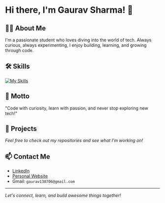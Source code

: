 # Hi there, I'm Gaurav Sharma! 👋

## 👨‍🎓 About Me
I'm a passionate student who loves diving into the world of tech. Always curious, always experimenting, I enjoy building, learning, and growing through code.

## 🛠️ Skills
<!--CPP-->
[![My Skills](https://skillicons.dev/icons?i=cpp,js,css,html,c,git)](https://skillicons.dev)


## 🌟 Motto
"Code with curiosity, learn with passion, and never stop exploring new tech!"

## 🚀 Projects
*Feel free to check out my repositories and see what I'm working on!*

## 📫 Contact Me
- [LinkedIn](#) <a href="https://www.linkedin.com/in/gaurav-sharma-0a6a65323/"></a>
- [Personal Website](#) <a href="https://gaurav-sharma130706.github.io/Portfolio/"></a>
- Gmail: `gaurav130706@gmail.com`

---

*Let's connect, learn, and build awesome things together!*
